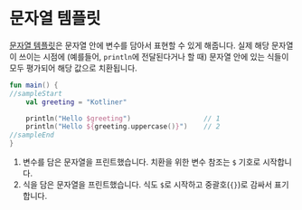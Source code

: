 # 문자열 템플릿

[문자열 템플릿](https://kotlinlang.org/docs/reference/basic-types.html#string-templates)은 문자열 안에 변수를 담아서 표현할 수 있게 해줍니다. 실제 해당 문자열이 쓰이는 시점에 (예를들어, `println`에 전달된다거나 할 때) 문자열 안에 있는 식들이 모두 평가되어 해당 값으로 치환됩니다.

```kotlin
fun main() {
//sampleStart
    val greeting = "Kotliner"

    println("Hello $greeting")                  // 1
    println("Hello ${greeting.uppercase()}")    // 2
//sampleEnd
}
```

1. 변수를 담은 문자열을 프린트했습니다. 치환을 위한 변수 참조는 `$` 기호로 시작합니다.
2. 식을 담은 문자열을 프린트했습니다. 식도 `$`로 시작하고 중괄호(`{}`)로 감싸서 표기합니다.